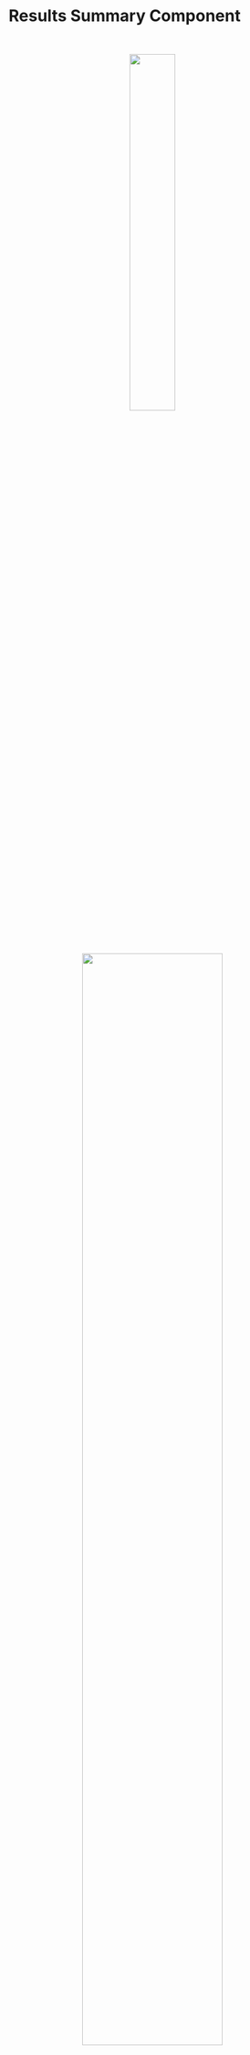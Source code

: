 # Results Summary Component

<br>
<p align="center">
<img src="assets/project-mobile.png" width="40%">
</p>
<p align="center">
<img src="assets/project-desktop.png" width="70%">
</p>
<p align="center">A result summary component built with HTML and CSS</p>

<p></p>
<br>

## Key Features Implemented

- A Responsive layout switching from a column (mobile) to a row (desktop) using flexbox
- Overlapping cards with partially removed round borders on bottom side card
- Hover effects on category items, with a background color change using the pseudo-class `:hover`
- Linear gradient background

<br>

## Development Process

1. Designed the basic layout for mobile and desktop screens using flexbox

<img src="assets/process-001.png"  width="70%">

2. Structured the content with semantic HTML tags and added typography and spacing

<img src="assets/process-002.png"  width="70%">

3. Added visual details and finishing touches

<img src="assets/process-003.png"  width="70%">

<br>

## Challenges and Learnings

### 1. Choosing Between Grid and Flexbox

Both flexbox and grid could achieve the layout for this project, but each has specific use cases.

Grid: Ideal for two-dimensional layouts (rows and columns), equal-sized areas, and larger page structures

Flexbox: Best for one-dimensional layouts (row or column), dynamic content alignment, and layouts where content size drives positioning

In this project, I chose flexbox because it works well for one-dimensional layouts, shifting from a column on mobile to a row on desktop. Using flexbox with utility classes allowed nested containers without adding much CSS complexity.

<br>

### 2. `margin`-based spacing vs. `gap`

I traditionally used `margin` to create gaps between elements, but flexbox’s `gap` property simplifies spacing.

Using `margin` requires more specificity to avoid extra spacing:

```
.category:not(.category:last-of-type) {
  margin-bottom: 1rem;
}
```

Using `gap` makes codes cleaner and prevents margin collapse issues:

```
#category-container {
  gap: 1rem;
}
```

<br>

### 3. Changing background opacity without affecting child elements

If you decrease the opacity of the background of an element with `opacity` property, the opacity of the child elements will be decreased as well. The simplest way to adjust the background opacity without affecting child elements is by using color values with an alpha channel (e.g., RGBA and HSLA). However, this approach requires creating numerous variables for each color and opacity combination when multiple color variations are needed.

The problem (too many color variables):

```
  :root {
  --light-red-lighter: hsla(0, 100%, 67%, 0.05);
  --light-red-light: hsla(0, 100%, 67%, 0.2);
  --light-red: hsl(0, 100%, 67%);
  --orange-yellow-lighter: hsla(39, 100%, 56%, 0.05);
  --orange-yellow-light: hsla(39, 100%, 56%, 0.2);
  --orange-yellow: hsl(39, 100%, 56%);
  --green-teal-lighter: hsla(166, 100%, 37%, 0.05);
  --green-teal-light: hsla(166, 100%, 37%, 0.2);
  --green-teal: hsl(166, 100%, 37%);
  --cobalt-blue-lighter: hsla(234, 85%, 45%, 0.05);
  --cobalt-blue-light: hsla(234, 85%, 45%, 0.2);
  --cobalt-blue: hsl(234, 85%, 45%);
  --gray: gray;
  }

#reaction-container {background-color: var(--light-red-lighter);}

#memory-container {background-color: var(--orange-yellow-lighter);}

#verbal-container {background-color: var(--green-teal-lighter);}

#visual-container {background-color: var(--cobalt-blue-lighter);}

#reaction-container:hover {background-color: var(--light-red-light);}

#memory-container:hover {background-color: var(--orange-yellow-light);}

#verbal-container:hover {background-color: var(--green-teal-light);}

#visual-container:hover {background-color: var(--cobalt-blue-light);}

#reaction-container:hover {background-color: var(--light-red-light);}

#memory-container:hover {background-color: var(--orange-yellow-light);}

#verbal-container:hover {background-color: var(--green-teal-light);}

#visual-container:hover {background-color: var(--cobalt-blue-light);}
```

**Alternative Solution:**

By using a `::before` pseudo-element, you can add a background layer behind each category’s content. Setting `z-index: -1` allows the background to change opacity without influencing any child elements, as the pseudo-element sits at a lower layer.

The solution with overlay:

```
:root {
  --light-red: hsl(0, 100%, 67%);
  --orange-yellow: hsl(39, 100%, 56%);
  --green-teal: hsl(166, 100%, 37%);
  --cobalt-blue: hsl(234, 85%, 45%);
}

#reaction-container::before {background-color: var(--light-red);}

#memory-container::before {background-color: var(--orange-yellow);}

#verbal-container::before {background-color: var(--green-teal);}

#visual-container::before {background-color: var(--cobalt-blue);}

.category::before {
  content: "";
  position: absolute;
  top: 0;
  left: 0;
  width: 100%;
  height: 100%;
  opacity: 0.05;
  z-index: -1;
  border-radius: inherit;
}

.category:hover::before {
  opacity: 0.2;
}
```

<br>

### 4. Choosing semantic HTML tags: `<section>`, `<article>`, or `<ul>` for category items

For related category items (Reaction, Memory, Verbal, Visual), I used `<ul>` to reflect the items' nature as related yet unordered content. Each tag has it unique purpose:

`<section>`: An element to group related content with a heading
`<article>`: An element to represent standalone content for independent distribution
`<ul>`: An element to list unordered, non-numerically ordered items

As the category items are dependent on their container’s context and do not have a heading, `<ul>` best fits here.

<br>

## Improvement Logs

- Removed alt text for decorative images that do not add information and hid them from screen readers with `aria-hidden="true"`
- Organized CSS code into logical groups
- Used `preconnect` for web fonts and limited imports to only needed weights
- Replaced explicit height in a circle-shaped box with `aspect-ratio: 1`, enhancing flexibility and maintainability

<br>

## Continued Development

- Gain a deeper understanding of WCAG accessibility requirements
- Enhance accessibility with `:focus-visible` for better keyboard navigation
- Further explore the `flex` property to refine flexbox layouts

<br>

## Useful Resources

- [Decorative Images (W3C)](https://www.w3.org/WAI/tutorials/images/decorative/) - Guidance on types of decorative images that do not add additional information, and how to handle them in HTML
- [How to Change the CSS Background Opacity (Sentry)](https://sentry.io/answers/how-to-change-the-css-background-opacity-of-an-element/) - Techniques for adjusting background opacity in CSS while preserving child element styles

- [Organizing your CSS (MDN)](https://developer.mozilla.org/en-US/docs/Learn/CSS/Building_blocks/Organizing) - Tips on organizing CSS code, covering methodologies like OOCSS, BEM, and the use of pre/post-processors.

- [5 Tips To Make Google Fonts Faster (Request Metrics)](https://requestmetrics.com/web-performance/5-tips-to-make-google-fonts-faster/) - Tips for optimizing Google Fonts to improve loading speed and performance.
